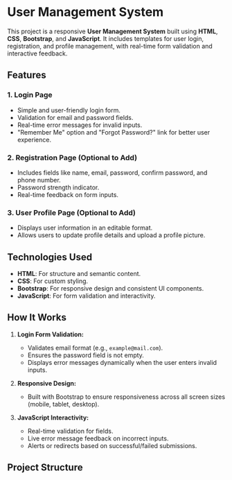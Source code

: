 # User Management System

This project is a responsive **User Management System** built using **HTML**, **CSS**, **Bootstrap**, and **JavaScript**. It includes templates for user login, registration, and profile management, with real-time form validation and interactive feedback.

## Features

### 1. Login Page
- Simple and user-friendly login form.
- Validation for email and password fields.
- Real-time error messages for invalid inputs.
- "Remember Me" option and "Forgot Password?" link for better user experience.

### 2. Registration Page (Optional to Add)
- Includes fields like name, email, password, confirm password, and phone number.
- Password strength indicator.
- Real-time feedback on form inputs.

### 3. User Profile Page (Optional to Add)
- Displays user information in an editable format.
- Allows users to update profile details and upload a profile picture.

## Technologies Used
- **HTML**: For structure and semantic content.
- **CSS**: For custom styling.
- **Bootstrap**: For responsive design and consistent UI components.
- **JavaScript**: For form validation and interactivity.

## How It Works

1. **Login Form Validation:**
   - Validates email format (e.g., `example@mail.com`).
   - Ensures the password field is not empty.
   - Displays error messages dynamically when the user enters invalid inputs.

2. **Responsive Design:**
   - Built with Bootstrap to ensure responsiveness across all screen sizes (mobile, tablet, desktop).

3. **JavaScript Interactivity:**
   - Real-time validation for fields.
   - Live error message feedback on incorrect inputs.
   - Alerts or redirects based on successful/failed submissions.

## Project Structure
